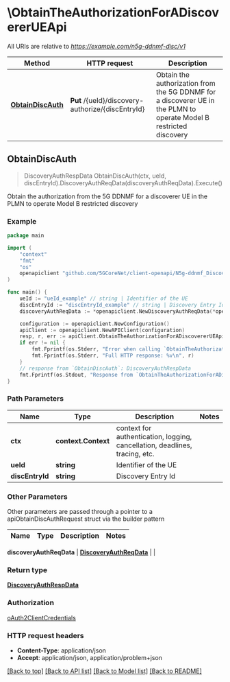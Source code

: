 # \ObtainTheAuthorizationForADiscovererUEApi

All URIs are relative to *https://example.com/n5g-ddnmf-disc/v1*

Method | HTTP request | Description
------------- | ------------- | -------------
[**ObtainDiscAuth**](ObtainTheAuthorizationForADiscovererUEApi.md#ObtainDiscAuth) | **Put** /{ueId}/discovery-authorize/{discEntryId} | Obtain the authorization from the 5G DDNMF for a discoverer UE in the PLMN to operate Model B restricted discovery



## ObtainDiscAuth

> DiscoveryAuthRespData ObtainDiscAuth(ctx, ueId, discEntryId).DiscoveryAuthReqData(discoveryAuthReqData).Execute()

Obtain the authorization from the 5G DDNMF for a discoverer UE in the PLMN to operate Model B restricted discovery

### Example

```go
package main

import (
    "context"
    "fmt"
    "os"
    openapiclient "github.com/5GCoreNet/client-openapi/N5g-ddnmf_Discovery"
)

func main() {
    ueId := "ueId_example" // string | Identifier of the UE
    discEntryId := "discEntryId_example" // string | Discovery Entry Id
    discoveryAuthReqData := *openapiclient.NewDiscoveryAuthReqData(*openapiclient.NewDiscoveryType()) // DiscoveryAuthReqData | 

    configuration := openapiclient.NewConfiguration()
    apiClient := openapiclient.NewAPIClient(configuration)
    resp, r, err := apiClient.ObtainTheAuthorizationForADiscovererUEApi.ObtainDiscAuth(context.Background(), ueId, discEntryId).DiscoveryAuthReqData(discoveryAuthReqData).Execute()
    if err != nil {
        fmt.Fprintf(os.Stderr, "Error when calling `ObtainTheAuthorizationForADiscovererUEApi.ObtainDiscAuth``: %v\n", err)
        fmt.Fprintf(os.Stderr, "Full HTTP response: %v\n", r)
    }
    // response from `ObtainDiscAuth`: DiscoveryAuthRespData
    fmt.Fprintf(os.Stdout, "Response from `ObtainTheAuthorizationForADiscovererUEApi.ObtainDiscAuth`: %v\n", resp)
}
```

### Path Parameters


Name | Type | Description  | Notes
------------- | ------------- | ------------- | -------------
**ctx** | **context.Context** | context for authentication, logging, cancellation, deadlines, tracing, etc.
**ueId** | **string** | Identifier of the UE | 
**discEntryId** | **string** | Discovery Entry Id | 

### Other Parameters

Other parameters are passed through a pointer to a apiObtainDiscAuthRequest struct via the builder pattern


Name | Type | Description  | Notes
------------- | ------------- | ------------- | -------------


 **discoveryAuthReqData** | [**DiscoveryAuthReqData**](DiscoveryAuthReqData.md) |  | 

### Return type

[**DiscoveryAuthRespData**](DiscoveryAuthRespData.md)

### Authorization

[oAuth2ClientCredentials](../README.md#oAuth2ClientCredentials)

### HTTP request headers

- **Content-Type**: application/json
- **Accept**: application/json, application/problem+json

[[Back to top]](#) [[Back to API list]](../README.md#documentation-for-api-endpoints)
[[Back to Model list]](../README.md#documentation-for-models)
[[Back to README]](../README.md)

